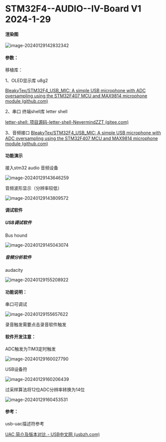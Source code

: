 # STM32F4--AUDIO--IV-Board  V1 2024-1-29

#### 渲染图

![image-20240129142832342](READMEmarkdown-img/README.assets/image-20240129142832342.png)

#### 参数：

移植库：

1、OLED显示库 u8g2

[BleakyTex/STM32F4_USB_MIC: A simple USB microphone with ADC oversampling using the STM32F407 MCU and MAX9814 microphone module (github.com)](https://github.com/BleakyTex/STM32F4_USB_MIC)

2、串口 终端shell库 letter shell

[letter-shell: 项目源码-letter-shell-NevermindZZT (gitee.com)](https://gitee.com/smallqing/letter-shell)

3、音频接口  [BleakyTex/STM32F4_USB_MIC: A simple USB microphone with ADC oversampling using the STM32F407 MCU and MAX9814 microphone module (github.com)](https://github.com/BleakyTex/STM32F4_USB_MIC)

#### 功能演示

接入stm32 audio 音频设备

![image-20240129143646259](READMEmarkdown-img/README.assets/image-20240129143646259.png)

音频波形显示（分辨率较低）

![image-20240129143809572](READMEmarkdown-img/README.assets/image-20240129143809572.png)

#### 调试软件

##### USB调试软件

Bus hound

![image-20240129145043074](READMEmarkdown-img/README.assets/image-20240129145043074.png)

##### 音频分析软件

audacity

![image-20240129155208922](READMEmarkdown-img/README.assets/image-20240129155208922.png)

#### 功能说明：

串口可调试

![image-20240129155657622](READMEmarkdown-img/README.assets/image-20240129155657622.png)

录音触发需要点击录音软件触发

#### 软件开发注意：

ADC触发为TIM3定时触发

![image-20240129160027790](READMEmarkdown-img/README.assets/image-20240129160027790.png)



USB设备符

![image-20240129160206439](READMEmarkdown-img/README.assets/image-20240129160206439.png)

过采样算法将12位ADC分辨率转换为14位

![image-20240129160453531](READMEmarkdown-img/README.assets/image-20240129160453531.png)

#### 参考：

usb-uac描述符参考

[UAC 简介及版本对比 - USB中文网 (usbzh.com)](https://www.usbzh.com/article/detail-185.html)

